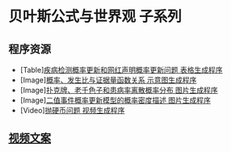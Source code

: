 # 贝叶斯公式与世界观 子系列
## 程序资源
* [Table][疾病检测概率更新和网红声明概率更新问题 表格生成程序](./table-sick-test/)
* [Image][概率、发生比与证据量函数关系 示意图生成程序](./fig-pOe/)
* [Image][扑克牌、老千色子和患病率离散概率分布 图片生成程序](./fig-3-probability/)
* [Image][二值事件概率更新模型的概率密度描述 图片生成程序](./fig-bi-event-density-distribution/)
* [Video][抛硬币问题 视频生成程序](./video-coin/)
## [视频文案](./文案)
